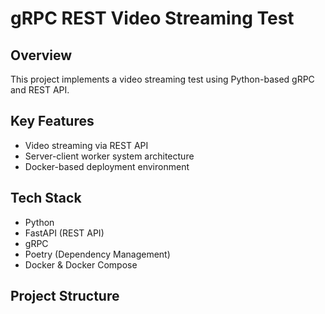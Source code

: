# gRPC REST Video Streaming Test

## Overview
This project implements a video streaming test using Python-based gRPC and REST API.

## Key Features
- Video streaming via REST API
- Server-client worker system architecture
- Docker-based deployment environment

## Tech Stack
- Python
- FastAPI (REST API)
- gRPC
- Poetry (Dependency Management)
- Docker & Docker Compose

## Project Structure